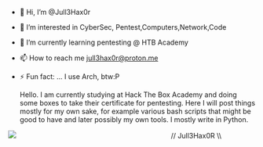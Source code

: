 - 👋 Hi, I’m @Jull3Hax0r
- 👀 I’m interested in CyberSec, Pentest,Computers,Network,Code
- 🌱 I’m currently learning pentesting @ HTB Academy
- 📫 How to reach me jull3hax0r@proton.me
- ⚡ Fun fact: ... I use Arch, btw:P


 
  Hello. I am currently studying at Hack The Box Academy and doing some boxes to take their certificate for pentesting. Here I will post things mostly for my own sake, for example various bash scripts that might be good to have and later possibly my own tools. I mostly write in Python.
<img src="https://jull3.net/htb.png">
⠀⠀⠀⠀⠀⠀⠀⠀⠀⠀⠀⠀⠀⠀⠀⠀⠀
⠀⠀⠀⠀⠀⠀⠀⠀⠀⠀⠀⠀⠀// Jull3Hax0R \\⠀⠀

<!---
Jull3Hax0r/Jull3Hax0r is a ✨ special ✨ repository because its `README.md` (this file) appears on your GitHub profile.
You can click the Preview link to take a look at your changes.
--->
